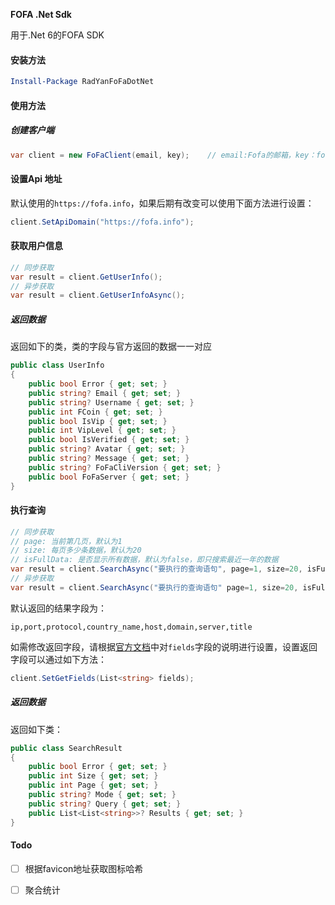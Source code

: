 **FOFA .Net Sdk**

用于.Net 6的FOFA SDK



#### 安装方法

```powershell
Install-Package RadYanFoFaDotNet
```

#### 使用方法

##### 创建客户端

```csharp
var client = new FoFaClient(email, key);    // email:Fofa的邮箱，key：fofa的api key
```

#### 设置Api 地址

默认使用的`https://fofa.info`，如果后期有改变可以使用下面方法进行设置：

```csharp
client.SetApiDomain("https://fofa.info");
```

#### 获取用户信息

```csharp
// 同步获取
var result = client.GetUserInfo();
// 异步获取
var result = client.GetUserInfoAsync();
```

##### 返回数据

返回如下的类，类的字段与官方返回的数据一一对应

```csharp
public class UserInfo
{
    public bool Error { get; set; }
    public string? Email { get; set; }
    public string? Username { get; set; }
    public int FCoin { get; set; }
    public bool IsVip { get; set; }
    public int VipLevel { get; set; }
    public bool IsVerified { get; set; }
    public string? Avatar { get; set; }
    public string? Message { get; set; }
    public string? FoFaCliVersion { get; set; }
    public bool FoFaServer { get; set; }
}
```

#### 执行查询

```csharp
// 同步获取
// page: 当前第几页，默认为1
// size: 每页多少条数据，默认为20
// isFullData: 是否显示所有数据，默认为false，即只搜索最近一年的数据
var result = client.SearchAsync("要执行的查询语句", page=1, size=20, isFullData = false);
// 异步获取
var result = client.SearchAsync("要执行的查询语句" page=1, size=20, isFullData = false);
```

默认返回的结果字段为：

`ip,port,protocol,country_name,host,domain,server,title`

如需修改返回字段，请根据[官方文档](https://fofa.info/api)中对`fields`字段的说明进行设置，设置返回字段可以通过如下方法：

```csharp
client.SetGetFields(List<string> fields);
```

##### 返回数据

返回如下类：

```csharp
public class SearchResult
{
    public bool Error { get; set; }
    public int Size { get; set; }
    public int Page { get; set; }
    public string? Mode { get; set; }
    public string? Query { get; set; }
    public List<List<string>>? Results { get; set; }
}
```



#### Todo

- [ ]  根据favicon地址获取图标哈希

- [ ]  聚合统计

